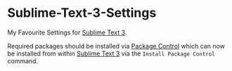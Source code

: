 # Sublime-Text-3-Settings

My Favourite Settings for [Sublime Text 3](https://www.sublimetext.com/3).

Required packages should be installed via [Package Control](https://packagecontrol.io/) which can now be installed from within [Sublime Text 3](https://www.sublimetext.com/3) via the `Install Package Control` command.
